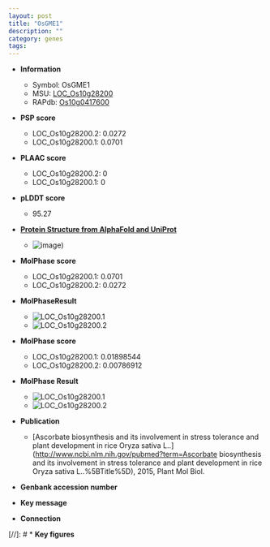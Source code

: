 ```yaml
---
layout: post
title: "OsGME1"
description: ""
category: genes
tags: 
---
```


* **Information**  
    + Symbol: OsGME1  
    + MSU: [LOC_Os10g28200](http://rice.plantbiology.msu.edu/cgi-bin/ORF_infopage.cgi?orf=LOC_Os10g28200)  
    + RAPdb: [Os10g0417600](http://rapdb.dna.affrc.go.jp/viewer/gbrowse_details/irgsp1?name=Os10g0417600)  

* **PSP score**  
    + LOC_Os10g28200.2: 0.0272 
    + LOC_Os10g28200.1: 0.0701 

* **PLAAC score**  
    + LOC_Os10g28200.2: 0 
    + LOC_Os10g28200.1: 0 

* **pLDDT score**
    + 95.27

* **[Protein Structure from AlphaFold and UniProt](https://www.uniprot.org/uniprotkb/A3C4S4/entry#structure)**
    + ![image](https://ricepsp.github.io/images/A/AF-A3C4S4-F1.png))

* **MolPhase score**
    + LOC_Os10g28200.1: 0.0701
    + LOC_Os10g28200.2: 0.0272

* **MolPhaseResult**
    + ![LOC_Os10g28200.1](https://ricepsp.github.io/pictures/LOC_Os10g/LOC_Os10g28200.1.png)
    + ![LOC_Os10g28200.2](https://ricepsp.github.io/pictures/LOC_Os10g/LOC_Os10g28200.2.png)

* **MolPhase score**
    + LOC_Os10g28200.1: 0.01898544
    + LOC_Os10g28200.2: 0.00786912

* **MolPhase Result**
    + ![LOC_Os10g28200.1](https://304243504.github.io/Pictures/LOC_Os10g/LOC_Os10g28200.1.png)
    + ![LOC_Os10g28200.2](https://304243504.github.io/Pictures/LOC_Os10g/LOC_Os10g28200.2.png)

* **Publication**  
    + [Ascorbate biosynthesis and its involvement in stress tolerance and plant development in rice Oryza sativa L..](http://www.ncbi.nlm.nih.gov/pubmed?term=Ascorbate biosynthesis and its involvement in stress tolerance and plant development in rice Oryza sativa L..%5BTitle%5D), 2015, Plant Mol Biol.

* **Genbank accession number**  

* **Key message**  

* **Connection**  

[//]: # * **Key figures**  


